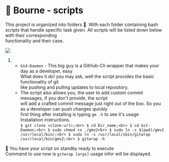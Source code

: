 # 🐚 Bourne - scripts
This project is organized into folders 📂. With each folder
containing bash scripts that handle specific task given.
All scripts will be listed down below with their corresponding <br> functionality and their case.

![](https://media.giphy.com/media/zaUTLcbjhWpTrNYoFG/giphy.gif)

1. - `Gid-Daemon` - This big guy is a GitHub-Cli wrapper that makes your day as a developer, easy <br>
 What does it do! you may ask, well the script provides the basic functionality of git <br>
 like pushing and pulling updates to local repository. <br>
   - The script also allows you, the user to add custom commit messages, if you don't provide, the script <br>
 will add a crafted commit message just right out of the box. So you as a developer can push changes quickly <br>
 first thing after installing is typing `gm -h`
to see it's usage <br>
 Installation instructions.<br>
 `$ git clone <clone-url>;<br>
$ cd Dir_name;<br>
$ cd Git-Daemon;<br>
$ sudo chmod +x ./gmv2<br>
$ sudo ln -s $(pwd)/gmv2 /usr/local/bin/;<br>
$ sudo ln -s /usr/local/sbin/gitwrap /usr/local/bin/gmv2;<br>
$ gitwrap -h`

🙌 You have your script on standby ready to execute<br>
Command to use now is `gitwrap [args]`
usage infor will be displayed.
